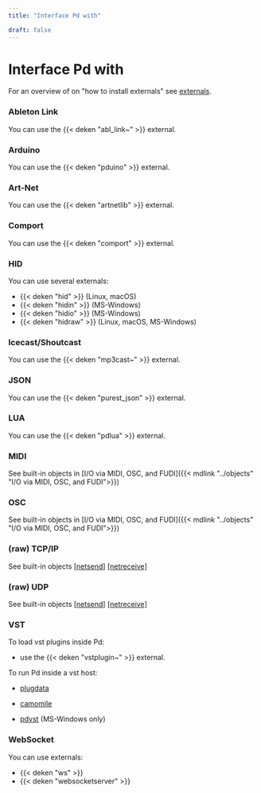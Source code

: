 ```yaml
---
title: "Interface Pd with"

draft: false
---
```


# Interface Pd with 

For an overview of on "how to install externals" see [externals](../externals).

### Ableton Link

You can use the {{< deken "abl_link~" >}} external.


### Arduino

You can use the {{< deken "pduino" >}} external.


### Art-Net

You can use the {{< deken "artnetlib" >}} external.


### Comport

You can use the {{< deken "comport" >}} external.

### HID

You can use several externals:

  - {{< deken "hid" >}} (Linux, macOS)
  - {{< deken "hidin" >}} (MS-Windows)
  - {{< deken "hidio" >}} (MS-Windows)
  - {{< deken "hidraw" >}} (Linux, macOS, MS-Windows)

### Icecast/Shoutcast

You can use the {{< deken "mp3cast~" >}} external.

### JSON

You can use the {{< deken "purest_json" >}} external.

### LUA

You can use the {{< deken "pdlua" >}} external.

### MIDI

See built-in objects in [I/O via MIDI, OSC, and FUDI]({{< mdlink "../objects" "I/O via MIDI, OSC, and FUDI">}})

### OSC

See built-in objects in [I/O via MIDI, OSC, and FUDI]({{< mdlink "../objects" "I/O via MIDI, OSC, and FUDI">}})

### (raw) TCP/IP

See built-in objects [[netsend]](../objects/netsend/) [[netreceive]](../objects/netreceive/)


### (raw) UDP

See built-in objects [[netsend]](../objects/netsend/) [[netreceive]](../objects/netreceive/)


### VST

To load vst plugins inside Pd:

  - use the {{< deken "vstplugin~" >}} external.
  
To run Pd inside a vst host:

  - [plugdata](https://plugdata.org/)
  
  - [camomile](https://github.com/pierreguillot/Camomile)
  
  - [pdvst](https://git.nubegris.com.ar/lucarda/pdvst-0.52/releases) (MS-Windows only)

### WebSocket

You can use externals:

  - {{< deken "ws" >}}
  - {{< deken "websocketserver" >}}

